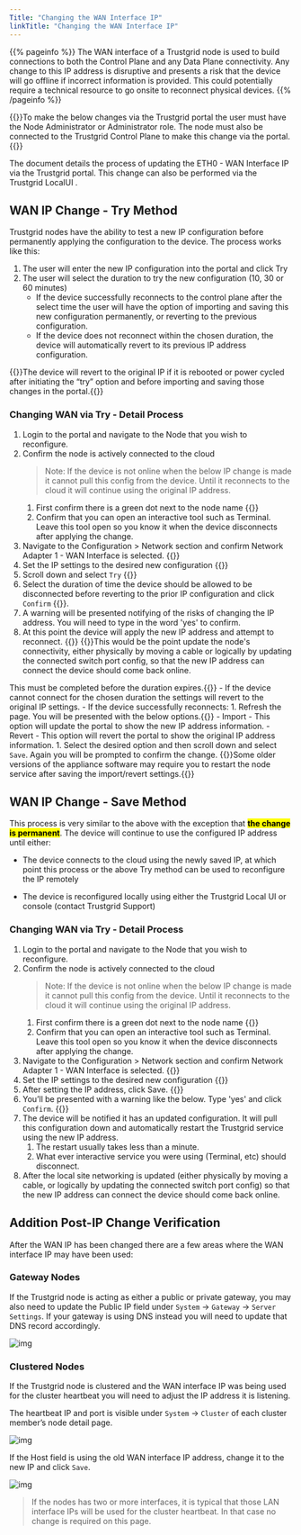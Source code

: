 ```yaml
---
Title: "Changing the WAN Interface IP"
linkTitle: "Changing the WAN Interface IP"
---
```


{{% pageinfo %}}
The WAN interface of a Trustgrid node is used to build connections to both the Control Plane and any Data Plane connectivity.  Any change to this IP address is disruptive and presents a risk that the device will go offline if incorrect information is provided. This could potentially require a technical resource to go onsite to reconnect physical devices.
{{% /pageinfo %}}

{{<alert>}}To make the below changes via the Trustgrid portal the user must have the Node Administrator or Administrator role.
The node must also be connected to the Trustgrid Control Plane to make this change via the portal. {{</alert>}}

The document details the process of updating the ETH0 - WAN Interface IP via the Trustgrid portal. This change can also be performed via the Trustgrid LocalUI .

## WAN IP Change - Try Method

Trustgrid nodes have the ability to test a new IP configuration before permanently applying the configuration to the device. The process works like this:

1. The user will enter the new IP configuration into the portal and click Try
1. The user will select the duration to try the new configuration (10, 30 or 60 minutes)
    - If the device successfully reconnects to the control plane after the select time the user will have the option of importing and saving this new configuration permanently, or reverting to the previous configuration.
    - If the device does not reconnect within the chosen duration, the device will automatically revert to its previous IP address configuration.

{{<alert color="warning">}}The device will revert to the original IP if it is rebooted or power cycled after initiating the “try” option and before importing and saving those changes in the portal.{{</alert>}}

### Changing WAN via Try - Detail Process
1. Login to the portal and navigate to the Node that you wish to reconfigure.
1. Confirm the node is actively connected to the cloud
    > Note: If the device is not online when the below IP change is made it cannot pull this config from the device.  Until it reconnects to the cloud it will continue using the original IP address. 
    1. First confirm there is a green dot next to the node name {{<tgimg src="node-online.png" width="40%" caption="Control Plane Connectivity is green">}}
    1. Confirm that you can open an interactive tool such as Terminal. Leave this tool open so you know it when the device disconnects after applying the change. 
1. Navigate to the Configuration > Network section and confirm Network Adapter 1 - WAN Interface is selected. {{<tgimg src="select-interface.png" width="40%" caption="ETH0 - WAN Interface">}}
1. Set the IP settings to the desired new configuration {{<tgimg src="ip-config-settings.png" width="60%" caption="IP Configuration Settings">}}
1. Scroll down and select `Try` {{<tgimg src="try-button.png" width="40%" caption="Try Button">}}
1. Select the duration of time the device should be allowed to be disconnected before reverting to the prior IP configuration and click `Confirm` {{<tgimg src="apply-confirmation.png" width="60%" caption="Apply Confirmation">}}.
1. A warning will be presented notifying of the risks of changing the IP address. You will need to type in the word 'yes' to confirm.
1. At this point the device will apply the new IP address and attempt to reconnect. {{<tgimg src="try-pop-up.png" width="40%" caption="Notification that the device is applying the settings">}} {{<alert color="warning">}}This would be the point update the node's connectivity, either physically by moving a cable or logically by updating the connected switch port config, so that the new IP address can connect the device should come back online. 

This must be completed before the duration expires.{{</alert>}}
    - If the device cannot connect for the chosen duration the settings will revert to the original IP settings.
    - If the device successfully reconnects:
        1. Refresh the page. You will be presented with the below options.{{<tgimg src="yellow-box.png" width="60%" caption="Import/Revert prompt" >}}
            - Import - This option will update the portal to show the new IP address information.
            - Revert - This option will revert the portal to show the original IP address information.
        1. Select the desired option and then scroll down and select `Save`. Again you will be prompted to confirm the change. {{<alert color="info">}}Some older versions of the appliance software may require you to restart the node service after saving the import/revert settings.{{</alert>}}

## WAN IP Change - Save Method
This process is very similar to the above with the exception that <mark>**the change is permanent**</mark>. The device will continue to use the configured IP address until either:

- The device connects to the cloud using the newly saved IP, at which point this process or the above Try method can be used to reconfigure the IP remotely

- The device is reconfigured locally using either the Trustgrid Local UI or console (contact Trustgrid Support)

### Changing WAN via Try - Detail Process
1. Login to the portal and navigate to the Node that you wish to reconfigure.
1. Confirm the node is actively connected to the cloud
    > Note: If the device is not online when the below IP change is made it cannot pull this config from the device.  Until it reconnects to the cloud it will continue using the original IP address. 
    1. First confirm there is a green dot next to the node name {{<tgimg src="node-online.png" width="40%" caption="Control Plane Connectivity is green">}}
    1. Confirm that you can open an interactive tool such as Terminal. Leave this tool open so you know it when the device disconnects after applying the change. 
1. Navigate to the Configuration > Network section and confirm Network Adapter 1 - WAN Interface is selected. {{<tgimg src="select-interface.png" width="40%" caption="ETH0 - WAN Interface">}}
1. Set the IP settings to the desired new configuration {{<tgimg src="ip-config-settings.png" width="60%" caption="IP Configuration Settings">}}
1. After setting the IP address, click Save. {{<tgimg src="save-button.png" width="40%" caption="Save Settings">}}
1. You’ll be presented with a warning like the below. Type 'yes' and click `Confirm`. {{<tgimg src="wan-change-warning.png" width="60%" caption="Apply Confirmation">}}
1. The device will be notified it has an updated configuration.  It will pull this configuration down and automatically restart the Trustgrid service using the new IP address.
    1. The restart usually takes less than a minute.
    1. What ever interactive service you were using (Terminal, etc) should disconnect.
1. After the local site networking is updated (either physically by moving a cable, or logically by updating the connected switch port config) so that the new IP address can connect the device should come back online.  

## Addition Post-IP Change Verification
After the WAN IP has been changed there are a few areas where the WAN interface IP may have been used:

### Gateway Nodes
If the Trustgrid node is acting as either a public or private gateway, you may also need to update the Public IP field under `System` -> `Gateway` -> `Server Settings`.  If your gateway is using DNS instead you will need to update that DNS record accordingly. 

![img](private-server.png)

### Clustered Nodes
If the Trustgrid node is clustered and the WAN interface IP was being used for the cluster heartbeat you will need to adjust the IP address it is listening.  

The heartbeat IP and port is visible under `System` -> `Cluster` of each cluster member’s node detail page. 

![img](cluster-system.png)

If the Host field is using the old WAN interface IP address, change it to the new IP and click `Save`.

![img](cluster-comms.png)

> If the nodes has two or more interfaces, it is typical that those LAN interface IPs will be used for the cluster heartbeat. In that case no change is required on this page. 





